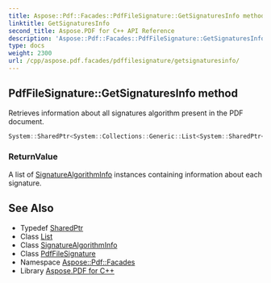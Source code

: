 ```yaml
---
title: Aspose::Pdf::Facades::PdfFileSignature::GetSignaturesInfo method
linktitle: GetSignaturesInfo
second_title: Aspose.PDF for C++ API Reference
description: 'Aspose::Pdf::Facades::PdfFileSignature::GetSignaturesInfo method. Retrieves information about all signatures algorithm present in the PDF document in C++.'
type: docs
weight: 2300
url: /cpp/aspose.pdf.facades/pdffilesignature/getsignaturesinfo/
---
```

## PdfFileSignature::GetSignaturesInfo method


Retrieves information about all signatures algorithm present in the PDF document.

```cpp
System::SharedPtr<System::Collections::Generic::List<System::SharedPtr<Aspose::Pdf::Security::SignatureAlgorithmInfo>>> Aspose::Pdf::Facades::PdfFileSignature::GetSignaturesInfo()
```


### ReturnValue

A list of [SignatureAlgorithmInfo](../) instances containing information about each signature.

## See Also

* Typedef [SharedPtr](../../../system/sharedptr/)
* Class [List](../../../system.collections.generic/list/)
* Class [SignatureAlgorithmInfo](../../../aspose.pdf.security/signaturealgorithminfo/)
* Class [PdfFileSignature](../)
* Namespace [Aspose::Pdf::Facades](../../)
* Library [Aspose.PDF for C++](../../../)
